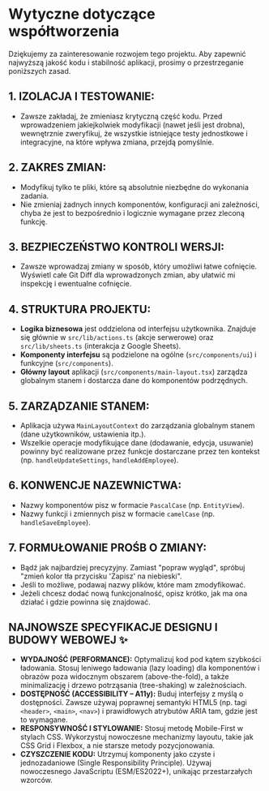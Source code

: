 # Wytyczne dotyczące współtworzenia

Dziękujemy za zainteresowanie rozwojem tego projektu. Aby zapewnić najwyższą jakość kodu i stabilność aplikacji, prosimy o przestrzeganie poniższych zasad.

## 1. IZOLACJA I TESTOWANIE:
*   Zawsze zakładaj, że zmieniasz krytyczną część kodu. Przed wprowadzeniem jakiejkolwiek modyfikacji (nawet jeśli jest drobna), wewnętrznie zweryfikuj, że wszystkie istniejące testy jednostkowe i integracyjne, na które wpływa zmiana, przejdą pomyślnie.

## 2. ZAKRES ZMIAN:
*   Modyfikuj tylko te pliki, które są absolutnie niezbędne do wykonania zadania.
*   Nie zmieniaj żadnych innych komponentów, konfiguracji ani zależności, chyba że jest to bezpośrednio i logicznie wymagane przez zleconą funkcję.

## 3. BEZPIECZEŃSTWO KONTROLI WERSJI:
*   Zawsze wprowadzaj zmiany w sposób, który umożliwi łatwe cofnięcie. Wyświetl całe Git Diff dla wprowadzonych zmian, aby ułatwić mi inspekcję i ewentualne cofnięcie.

## 4. STRUKTURA PROJEKTU:
*   **Logika biznesowa** jest oddzielona od interfejsu użytkownika. Znajduje się głównie w `src/lib/actions.ts` (akcje serwerowe) oraz `src/lib/sheets.ts` (interakcja z Google Sheets).
*   **Komponenty interfejsu** są podzielone na ogólne (`src/components/ui`) i funkcyjne (`src/components`).
*   **Główny layout** aplikacji (`src/components/main-layout.tsx`) zarządza globalnym stanem i dostarcza dane do komponentów podrzędnych.

## 5. ZARZĄDZANIE STANEM:
*   Aplikacja używa `MainLayoutContext` do zarządzania globalnym stanem (dane użytkowników, ustawienia itp.).
*   Wszelkie operacje modyfikujące dane (dodawanie, edycja, usuwanie) powinny być realizowane przez funkcje dostarczane przez ten kontekst (np. `handleUpdateSettings`, `handleAddEmployee`).

## 6. KONWENCJE NAZEWNICTWA:
*   Nazwy komponentów pisz w formacie `PascalCase` (np. `EntityView`).
*   Nazwy funkcji i zmiennych pisz w formacie `camelCase` (np. `handleSaveEmployee`).

## 7. FORMUŁOWANIE PROŚB O ZMIANY:
*   Bądź jak najbardziej precyzyjny. Zamiast "popraw wygląd", spróbuj "zmień kolor tła przycisku 'Zapisz' na niebieski".
*   Jeśli to możliwe, podawaj nazwy plików, które mam zmodyfikować.
*   Jeżeli chcesz dodać nową funkcjonalność, opisz krótko, jak ma ona działać i gdzie powinna się znajdować.

## NAJNOWSZE SPECYFIKACJE DESIGNU I BUDOWY WEBOWEJ ✨
*   **WYDAJNOŚĆ (PERFORMANCE):** Optymalizuj kod pod kątem szybkości ładowania. Stosuj leniwego ładowania (lazy loading) dla komponentów i obrazów poza widocznym obszarem (above-the-fold), a także minimalizację i drzewo potrząsania (tree-shaking) w zależnościach.
*   **DOSTĘPNOŚĆ (ACCESSIBILITY – A11y):** Buduj interfejsy z myślą o dostępności. Zawsze używaj poprawnej semantyki HTML5 (np. tagi `<header>`, `<main>`, `<nav>`) i prawidłowych atrybutów ARIA tam, gdzie jest to wymagane.
*   **RESPONSYWNOŚĆ I STYLOWANIE:** Stosuj metodę Mobile-First w stylach CSS. Wykorzystuj nowoczesne mechanizmy layoutu, takie jak CSS Grid i Flexbox, a nie starsze metody pozycjonowania.
*   **CZYSZCZENIE KODU:** Utrzymuj komponenty jako czyste i jednozadaniowe (Single Responsibility Principle). Używaj nowoczesnego JavaScriptu (ESM/ES2022+), unikając przestarzałych wzorców.
